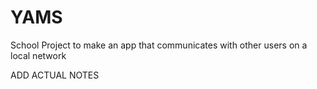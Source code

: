 # YAMS
School Project to make an app that communicates with other users on a local network 

ADD ACTUAL NOTES
